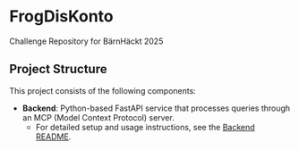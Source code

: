 # FrogDisKonto
Challenge Repository for BärnHäckt 2025

## Project Structure

This project consists of the following components:

- **Backend**: Python-based FastAPI service that processes queries through an MCP (Model Context Protocol) server.
  - For detailed setup and usage instructions, see the [Backend README](/backend/README.md).
